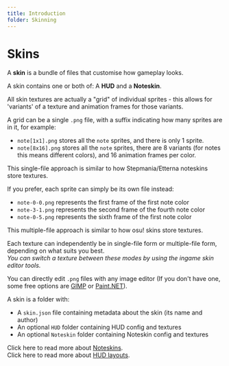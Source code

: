 ```yaml
---
title: Introduction
folder: Skinning
---
```

# Skins

A **skin** is a bundle of files that customise how gameplay looks.  

A skin contains one or both of: A **HUD** and a **Noteskin**.  

All skin textures are actually a "grid" of individual sprites - this allows for 'variants' of a texture and animation frames for those variants.  

A grid can be a single `.png` file, with a suffix indicating how many sprites are in it, for example:

- `note[1x1].png` stores all the `note` sprites, and there is only 1 sprite.  
- `note[8x16].png` stores all the `note` sprites, there are 8 variants (for notes this means different colors), and 16 animation frames per color.

This single-file approach is similar to how Stepmania/Etterna noteskins store textures.

If you prefer, each sprite can simply be its own file instead:

- `note-0-0.png` represents the first frame of the first note color
- `note-3-1.png` represents the second frame of the fourth note color
- `note-0-5.png` represents the sixth frame of the first note color

This multiple-file approach is similar to how osu! skins store textures.

Each texture can independently be in single-file form or multiple-file form, depending on what suits you best.  
*You can switch a texture between these modes by using the ingame skin editor tools.*

You can directly edit `.png` files with any image editor (If you don't have one, some free options are [GIMP](https://www.gimp.org/) or [Paint.NET](https://www.getpaint.net/)).

A skin is a folder with:

- A `skin.json` file containing metadata about the skin (its name and author)
- An optional `HUD` folder containing HUD config and textures
- An optional `Noteskin` folder containing Noteskin config and textures

Click here to read more about [Noteskins](skinning_noteskins.html).  
Click here to read more about [HUD layouts](skinning_huds.html).  